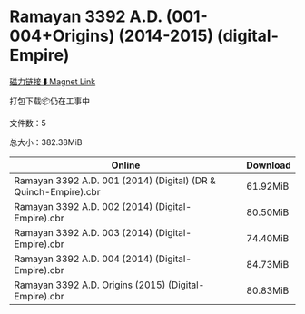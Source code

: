 # Ramayan 3392 A.D. (001-004+Origins) (2014-2015) (digital-Empire)

[磁力链接⬇Magnet Link](magnet:?xt=urn:btih:4524120e5c24e6321912e63f6844c53e8b710ef8&dn=Ramayan%203392%20A.D.%20%28001-004%2BOrigins%29%20%282014-2015%29%20%28digital-Empire%29)

打包下载📦仍在工事中

文件数：5

总大小：382.38MiB

Online | Download
--- | ---
Ramayan 3392 A.D. 001 (2014) (Digital) (DR & Quinch-Empire).cbr | 61.92MiB
Ramayan 3392 A.D. 002 (2014) (Digital-Empire).cbr | 80.50MiB
Ramayan 3392 A.D. 003 (2014) (Digital-Empire).cbr | 74.40MiB
Ramayan 3392 A.D. 004 (2014) (Digital-Empire).cbr | 84.73MiB
Ramayan 3392 A.D. Origins (2015) (Digital-Empire).cbr | 80.83MiB